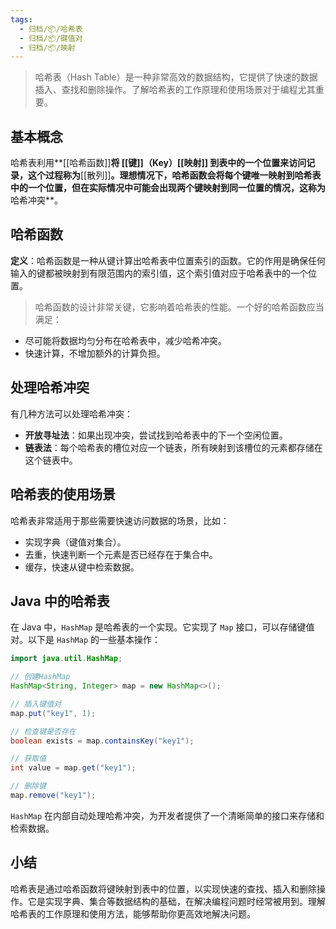 ```yaml
---
tags:
  - 归档/📦/哈希表
  - 归档/📦/键值对
  - 归档/📦/映射
---
```


> 哈希表（Hash Table）是一种非常高效的数据结构，它提供了快速的数据插入、查找和删除操作。了解哈希表的工作原理和使用场景对于编程尤其重要。

## 基本概念

哈希表利用**[[哈希函数]]**将 [[键]]（Key）[[映射]] 到表中的一个位置来访问记录，这个过程称为**[[散列]]**。理想情况下，哈希函数会将每个键唯一映射到哈希表中的一个位置，但在实际情况中可能会出现两个键映射到同一位置的情况，这称为**哈希冲突**。

## 哈希函数

**定义**：哈希函数是一种从键计算出哈希表中位置索引的函数。它的作用是确保任何输入的键都被映射到有限范围内的索引值，这个索引值对应于哈希表中的一个位置。

> 哈希函数的设计非常关键，它影响着哈希表的性能。一个好的哈希函数应当满足：

- 尽可能将数据均匀分布在哈希表中，减少哈希冲突。
- 快速计算，不增加额外的计算负担。

## 处理哈希冲突

有几种方法可以处理哈希冲突：

- **开放寻址法**：如果出现冲突，尝试找到哈希表中的下一个空闲位置。
- **链表法**：每个哈希表的槽位对应一个链表，所有映射到该槽位的元素都存储在这个链表中。

## 哈希表的使用场景

哈希表非常适用于那些需要快速访问数据的场景，比如：

- 实现字典（键值对集合）。
- 去重，快速判断一个元素是否已经存在于集合中。
- 缓存，快速从键中检索数据。

## Java 中的哈希表

在 Java 中，`HashMap` 是哈希表的一个实现。它实现了 `Map` 接口，可以存储键值对。以下是 `HashMap` 的一些基本操作：

```java
import java.util.HashMap;

// 创建HashMap
HashMap<String, Integer> map = new HashMap<>();

// 插入键值对
map.put("key1", 1);

// 检查键是否存在
boolean exists = map.containsKey("key1");

// 获取值
int value = map.get("key1");

// 删除键
map.remove("key1");
```

`HashMap` 在内部自动处理哈希冲突，为开发者提供了一个清晰简单的接口来存储和检索数据。

## 小结

哈希表是通过哈希函数将键映射到表中的位置，以实现快速的查找、插入和删除操作。它是实现字典、集合等数据结构的基础，在解决编程问题时经常被用到。理解哈希表的工作原理和使用方法，能够帮助你更高效地解决问题。
